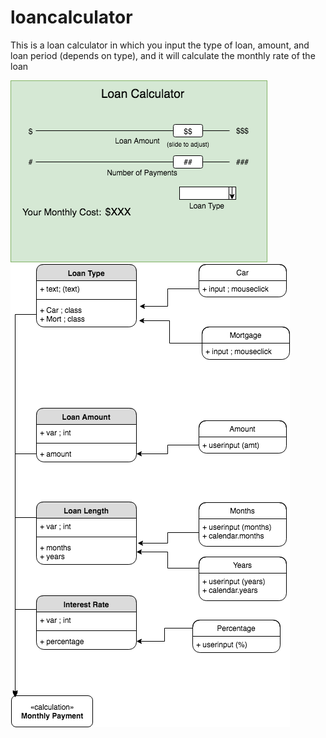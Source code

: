 # loancalculator
This is a loan calculator in which you input the type of loan, amount, and loan period (depends on type), and it will calculate the monthly rate of the loan

![](https://github.com/CSJoyce/loancalculator/blob/master/loan%20calculator%203%20(1).png)
![](https://github.com/CSJoyce/loancalculator/blob/master/loan%20chart.png)

